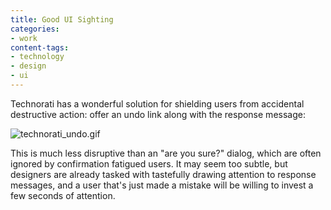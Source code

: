 ```yaml
---
title: Good UI Sighting
categories:
- work
content-tags:
- technology
- design
- ui
---
```


Technorati has a wonderful solution for shielding users from accidental destructive action: offer an undo link along with the response message:

![technorati_undo.gif](/media/2006-05-22-good-ui-sighting/technorati_undo.gif)

This is much less disruptive than an "are you sure?" dialog, which are often ignored by confirmation fatigued users.  It may seem too subtle, but designers are already tasked with tastefully drawing attention to response messages, and a user that's just made a mistake will be willing to invest a few seconds of attention.
